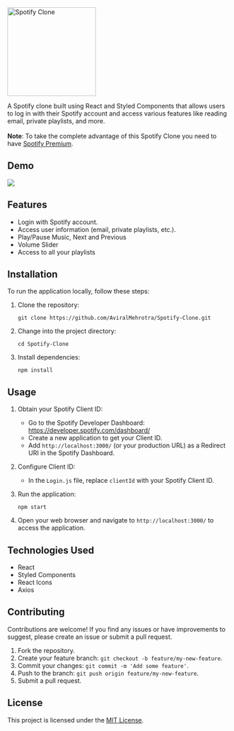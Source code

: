 <img src="https://storage.googleapis.com/pr-newsroom-wp/1/2018/11/Spotify_Logo_CMYK_White.png" alt="Spotify Clone" width="200" />

A Spotify clone built using React and Styled Components that allows users to log in with their Spotify account and access various features like reading email, private playlists, and more.<br><br>
<strong>Note</strong>: To take the complete advantage of this Spotify Clone you need to have [Spotify Premium](https://www.spotify.com/in-en/premium/). 

## Demo
<a href="https://spotifyclone-aviral.netlify.app/">
<img src="https://img.shields.io/badge/Netlify-00C7B7?style=for-the-badge&logo=netlify&logoColor=white"/>
</a>

## Features
- Login with Spotify account.
- Access user information (email, private playlists, etc.).
- Play/Pause Music, Next and Previous
- Volume Slider
- Access to all your playlists 

## Installation
To run the application locally, follow these steps:

1. Clone the repository:
   ```
   git clone https://github.com/AviralMehrotra/Spotify-Clone.git
   ```

2. Change into the project directory:
   ```
   cd Spotify-Clone
   ```

3. Install dependencies:
   ```
   npm install
   ```

## Usage
1. Obtain your Spotify Client ID:
   - Go to the Spotify Developer Dashboard: https://developer.spotify.com/dashboard/
   - Create a new application to get your Client ID.
   - Add `http://localhost:3000/` (or your production URL) as a Redirect URI in the Spotify Dashboard.

2. Configure Client ID:
   - In the `Login.js` file, replace `clientId` with your Spotify Client ID.

3. Run the application:
   ```
   npm start
   ```

4. Open your web browser and navigate to `http://localhost:3000/` to access the application.

## Technologies Used
- React
- Styled Components
- React Icons
- Axios

## Contributing
Contributions are welcome! If you find any issues or have improvements to suggest, please create an issue or submit a pull request.

1. Fork the repository.
2. Create your feature branch: `git checkout -b feature/my-new-feature`.
3. Commit your changes: `git commit -m 'Add some feature'`.
4. Push to the branch: `git push origin feature/my-new-feature`.
5. Submit a pull request.

## License
This project is licensed under the [MIT License](LICENSE).
